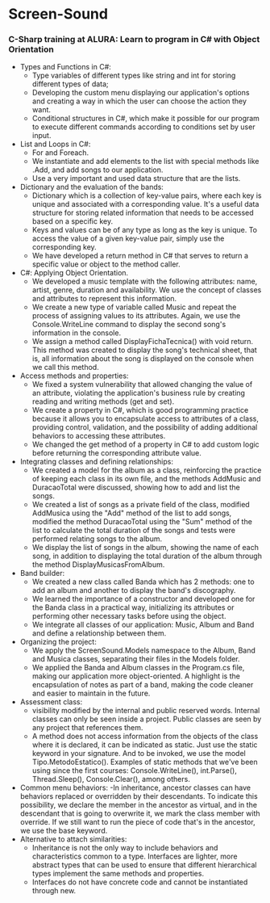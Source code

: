 ﻿# Screen-Sound
### C-Sharp training at ALURA: Learn to program in C# with Object Orientation

- Types and Functions in C#:
    - Type variables of different types like string and int for storing different types of data;
    - Developing the custom menu displaying our application's options and creating a way in which the user can choose the action they want.
    - Conditional structures in C#, which make it possible for our program to execute different commands according to conditions set by user input.
- List and Loops in C#:
    - For and Foreach.
    - We instantiate and add elements to the list with special methods like .Add, and add songs to our application.
    - Use a very important and used data structure that are the lists.
- Dictionary and the evaluation of the bands:
    - Dictionary which is a collection of key-value pairs, where each key is unique and associated with a corresponding value. It's a useful data structure for storing related information that needs to be accessed based on a specific key.
    - Keys and values ​​can be of any type as long as the key is unique. To access the value of a given key-value pair, simply use the corresponding key.
    - We have developed a return method in C# that serves to return a specific value or object to the method caller.
- C#: Applying Object Orientation.
    - We developed a music template with the following attributes: name, artist, genre, duration and availability. We use the concept of classes and attributes to represent this information.
    - We create a new type of variable called Music and repeat the process of assigning values ​​to its attributes. Again, we use the Console.WriteLine command to display the second song's information in the console.
    - We assign a method called DisplayFichaTecnica() with void return. This method was created to display the song's technical sheet, that is, all information about the song is displayed on the console when we call this method.
- Access methods and properties:
    - We fixed a system vulnerability that allowed changing the value of an attribute, violating the application's business rule by creating reading and writing methods (get and set).
    - We create a property in C#, which is good programming practice because it allows you to encapsulate access to attributes of a class, providing control, validation, and the possibility of adding additional behaviors to accessing these attributes.
    - We changed the get method of a property in C# to add custom logic before returning the corresponding attribute value.
- Integrating classes and defining relationships:
    - We created a model for the album as a class, reinforcing the practice of keeping each class in its own file, and the methods AddMusic and DuracaoTotal were discussed, showing how to add and list the songs.
    - We created a list of songs as a private field of the class, modified AddMusica using the "Add" method of the list to add songs, modified the method DuracaoTotal using the "Sum" method of the list to calculate the total duration of the songs and tests were performed relating songs to the album.
    - We display the list of songs in the album, showing the name of each song, in addition to displaying the total duration of the album through the method DisplayMusicasFromAlbum.
- Band builder:
    - We created a new class called Banda which has 2 methods: one to add an album and another to display the band's discography.
    - We learned the importance of a constructor and developed one for the Banda class in a practical way, initializing its attributes or performing other necessary tasks before using the object.
    - We integrate all classes of our application: Music, Album and Band and define a relationship between them.
- Organizing the project:
    - We apply the ScreenSound.Models namespace to the Album, Band and Musica classes, separating their files in the Models folder.
    - We applied the Banda and Album classes in the Program.cs file, making our application more object-oriented. A highlight is the encapsulation of notes as part of a band, making the code cleaner and easier to maintain in the future.
- Assessment class:
    - visibility modified by the internal and public reserved words. Internal classes can only be seen inside a project. Public classes are seen by any project that references them.
    - A method does not access information from the objects of the class where it is declared, it can be indicated as static. Just use the static keyword in your signature. And to be invoked, we use the model Tipo.MetodoEstatico(). Examples of static methods that we've been using since the first courses: Console.WriteLine(), int.Parse(), Thread.Sleep(), Console.Clear(), among others.
- Common menu behaviors:
    -In inheritance, ancestor classes can have behaviors replaced or overridden by their descendants. To indicate this possibility, we declare the member in the ancestor as virtual, and in the descendant that is going to overwrite it, we mark the class member with override. If we still want to run the piece of code that's in the ancestor, we use the base keyword.
- Alternative to attach similarities:
    - Inheritance is not the only way to include behaviors and characteristics common to a type. Interfaces are lighter, more abstract types that can be used to ensure that different hierarchical types implement the same methods and properties.
    - Interfaces do not have concrete code and cannot be instantiated through new.
